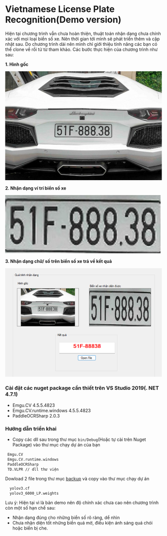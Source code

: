 # Vietnamese License Plate Recognition(Demo version)
Hiện tại chương trình vẫn chưa hoàn thiện, thuật toán nhận dạng chưa chính xác với mọi loại biển số xe. Nên thời gian tới mình sẽ phát triển thêm và cập nhật sau. Do chương trình dài nên mình chỉ giới thiệu tính năng các bạn có thể clone về rồi từ từ tham khảo. Các bước thực hiện của chương trình như sau: 

**1. Hình gốc**

![img1.jpg](https://github.com/sangnv3007/VLPR/blob/master/test1.jpg)

**2. Nhận dạng ví trí biển số xe**

![img2.jpg](https://github.com/sangnv3007/VLPR/blob/master/imgtest.jpg)

**3. Nhận dạng chữ/ số trên biển số xe trả về kết quả**

![img3.jpg](https://github.com/sangnv3007/VLPR/blob/master/Screenshot%202022-08-05%20100934.png)
### Cài đặt các nuget package cần thiết trên VS Studio 2019(. NET 4.7.1)
* Emgu.CV 4.5.5.4823
* Emgu.CV.runtime.windows 4.5.5.4823
* PaddleOCRSharp 2.0.3

### Hướng dẫn triển khai
- Copy các dll sau trong thư mục `bin/Debug`(Hoặc tự cài trên Nuget Package) vào thư mục chạy dự án của bạn
```
 Emgu.CV
 Emgu.CV.runtime.windows
 PaddleOCRSharp
 TD.VLPR // dll thư viện 
```

Dowload 2 file trong thư mục [backup](https://drive.google.com/drive/folders/1AOwlf1i7SldTr-y3ce4W8KRjirV7duY1?usp=sharing) và copy vào thư mục chạy dự án
```
  yolov3.cf
  yolov3_6000_LP.weights
```


Lưu ý: Hiện tại vì là bản demo nên độ chính xác chưa cao nên chương trình còn một số hạn chế sau:
- Nhận dạng đúng cho những biển số rõ ràng, dể nhìn
- Chưa nhận diện tốt những biển quá mờ, điều kiện ánh sáng quá chói hoặc biển bị che.
